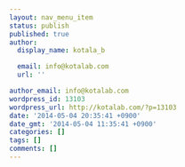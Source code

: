 ```yaml
---
layout: nav_menu_item
status: publish
published: true
author:
  display_name: kotala_b

  email: info@kotalab.com
  url: ''

author_email: info@kotalab.com
wordpress_id: 13103
wordpress_url: http://kotalab.com/?p=13103
date: '2014-05-04 20:35:41 +0900'
date_gmt: '2014-05-04 11:35:41 +0900'
categories: []
tags: []
comments: []
---
```


